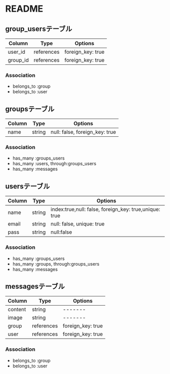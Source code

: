 # README
## group_usersテーブル
|Column|Type|Options|
|------|----|-------|
|user_id|references| foreign_key: true|
|group_id|references| foreign_key: true|
### Association
- belongs_to :group
- belongs_to :user

## groupsテーブル
|Column|Type|Options|
|------|----|-------|
|name|string|null: false, foreign_key: true|
### Association
- has_many :groups_users
- has_many :users, through:groups_users
- has_many :messages

## usersテーブル
|Column|Type|Options|
|------|----|-------|
|name|string|index:true,null: false, foreign_key: true,unique: true|
|email|string|null: false, unique: true|
|pass|string|null:false|

### Association
- has_many :groups_users
- has_many :groups, through:groups_users
- has_many :messages

## messagesテーブル
|Column|Type|Options|
|------|----|-------|
|content|string|-------|
|image|string|-------|
|group|references|foreign_key: true|
|user|references|foreign_key: true|

### Association
- belongs_to :group
- belongs_to :user